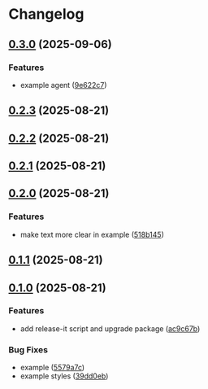 # Changelog

## [0.3.0](https://github.com/watadarkstar/react-native-parlant/compare/0.2.3...0.3.0) (2025-09-06)

### Features

* example agent ([9e622c7](https://github.com/watadarkstar/react-native-parlant/commit/9e622c76d7fcc5511a11acf3fc9514a41c61ef65))

## [0.2.3](https://github.com/watadarkstar/react-native-parlant/compare/0.2.2...0.2.3) (2025-08-21)

## [0.2.2](https://github.com/watadarkstar/react-native-parlant/compare/0.2.1...0.2.2) (2025-08-21)

## [0.2.1](https://github.com/watadarkstar/react-native-parlant/compare/0.2.0...0.2.1) (2025-08-21)

## [0.2.0](https://github.com/watadarkstar/react-native-parlant/compare/0.1.1...0.2.0) (2025-08-21)

### Features

* make text more clear in example ([518b145](https://github.com/watadarkstar/react-native-parlant/commit/518b1458b5d23f22ae233a74a98f111aeb8b5f25))

## [0.1.1](https://github.com/watadarkstar/react-native-parlant/compare/0.1.0...0.1.1) (2025-08-21)

## [0.1.0](https://github.com/watadarkstar/react-native-parlant/compare/0.0.6...0.1.0) (2025-08-21)

### Features

* add release-it script and upgrade package ([ac9c67b](https://github.com/watadarkstar/react-native-parlant/commit/ac9c67b3e38f0d831e972b271498a49ded7875c1))

### Bug Fixes

* example ([5579a7c](https://github.com/watadarkstar/react-native-parlant/commit/5579a7ce6d56c402e714b08e5338ad15c7f66ccd))
* example styles ([39dd0eb](https://github.com/watadarkstar/react-native-parlant/commit/39dd0ebc882d3c32dc575754c2e2ba7e29c3d73d))
